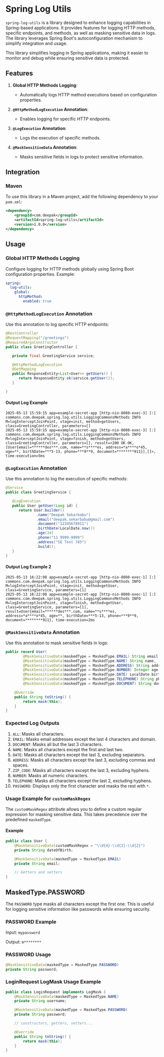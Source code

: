 # Spring Log Utils

`spring-log-utils` is a library designed to enhance logging capabilities in Spring-based applications. It provides features for logging HTTP methods, specific endpoints, and methods, as well as masking sensitive data in logs. The library leverages Spring Boot's autoconfiguration mechanism to simplify integration and usage.

This library simplifies logging in Spring applications, making it easier to monitor and debug while ensuring sensitive data is protected.

## Features

1. **Global HTTP Methods Logging**:
   - Automatically logs HTTP method executions based on configuration properties.

2. **`@HttpMethodLogExecution` Annotation**:
   - Enables logging for specific HTTP endpoints.

3. **`@LogExecution` Annotation**:
   - Logs the execution of specific methods.

4. **`@MaskSensitiveData` Annotation**:
   - Masks sensitive fields in logs to protect sensitive information.

## Integration

### Maven

To use this library in a Maven project, add the following dependency to your `pom.xml`:

```xml
<dependency>
    <groupId>com.deepak</groupId>
    <artifactId>spring-log-utils</artifactId>
    <version>1.0.0</version>
</dependency>
```

## Usage

### Global HTTP Methods Logging

Configure logging for HTTP methods globally using Spring Boot configuration properties. Example:

```yaml
spring:
  log-utils:
    global:
      httpMethod:
        enabled: true
```

### `@HttpMethodLogExecution` Annotation

Use this annotation to log specific HTTP endpoints:

```java
@RestController
@RequestMapping("/greetings")
@RequiredArgsConstructor
public class GreetingController {

   private final GreetingService service;

   @HttpMethodLogExecution
   @GetMapping
   public ResponseEntity<List<User>> getUsers() {
      return ResponseEntity.ok(service.getUser());
   }

}
```

#### Output Log Example

```plaintext
2025-05-13 15:59:15 app=example-secret-app [http-nio-8080-exec-3] [:] commons.com.deepak.spring.log.utils.LoggingCommonsMethods INFO  M=logInterceptJoinPoint, stage=init, method=getUsers, class=GreetingController, parameters=[]
2025-05-13 15:59:15 app=example-secret-app [http-nio-8080-exec-3] [:] commons.com.deepak.spring.log.utils.LoggingCommonsMethods INFO  M=logInterceptJoinPoint, stage=finish, method=getUsers, class=GreetingController, parameters=[], result=<200 OK OK,[User{email=******des***.com, name=**s****es, address=*a****o*45, age=**, birthDate=***5-13, phone=***9**9, document=********911}],[]>, time-execution=5ms
```

### `@LogExecution` Annotation

Use this annotation to log the execution of specific methods:

```java
@Service
public class GreetingService {

   @LogExecution
   public User getUser(Long id) {
      return User.builder()
              .name("Deepak Sekarbabu")
              .email("deepak.sekarbabu@gmail.com")
              .document("12345678911")
              .birthDate(LocalDate.now())
              .age(34)
              .phone("11 9999-9999")
              .address("SE Test 745")
              .build();
   }
}

```

#### Output Log Example 2

```plaintext
2025-05-13 16:22:08 app=example-secret-app [http-nio-8080-exec-1] [:] commons.com.deepak.spring.log.utils.LoggingCommonsMethods INFO  M=logInterceptJoinPoint, stage=init, method=getUser, class=GreetingService, parameters=[1]
2025-05-13 16:22:08 app=example-secret-app [http-nio-8080-exec-1] [:] commons.com.deepak.spring.log.utils.LoggingCommonsMethods INFO  M=logInterceptJoinPoint, stage=finish, method=getUser, class=GreetingService, parameters=[1], result=User{email=******des***.com, name=**s****es, address=*a****o*45, age=**, birthDate=***5-13, phone=***9**9, document=********911}, time-execution=2ms
```

### `@MaskSensitiveData` Annotation

Use this annotation to mask sensitive fields in logs:

```java
public record User(
        @MaskSensitiveData(maskedType = MaskedType.EMAIL) String email,
        @MaskSensitiveData(maskedType = MaskedType.NAME) String name,
        @MaskSensitiveData(maskedType = MaskedType.ADDRESS) String address,
        @MaskSensitiveData(maskedType = MaskedType.NUMBER) Integer age,
        @MaskSensitiveData(maskedType = MaskedType.DATE) LocalDate birthDate,
        @MaskSensitiveData(maskedType = MaskedType.TELEPHONE) String phone,
        @MaskSensitiveData(maskedType = MaskedType.DOCUMENT) String document) implements LogMask {

    @Override
    public String toString() {
        return mask(this);
    }
}
```

### Expected Log Outputs

1. `ALL`: Masks all characters.
2. `EMAIL`: Masks email addresses except the last 4 characters and domain.
3. `DOCUMENT`: Masks all but the last 3 characters.
4. `NAME`: Masks all characters except the first and last two.
5. `DATE`: Masks all characters except the last 3, excluding separators.
6. `ADDRESS`: Masks all characters except the last 3, excluding commas and spaces.
7. `ZIP_CODE`: Masks all characters except the last 3, excluding hyphens.
8. `NUMBER`: Masks all numeric characters.
9. `TELEPHONE`: Masks all characters except the last 2, excluding hyphens.
10. `PASSWORD`: Displays only the first character and masks the rest with `*`.

### Usage Example for `customMaskRegex`

The `customMaskRegex` attribute allows you to define a custom regular expression for masking sensitive data. This takes precedence over the predefined `maskedType`.

#### Example

```java
public class User {
    @MaskSensitiveData(customMaskRegex = "\\d{4}-\\d{2}-\\d{2}")
    private String dateOfBirth;

    @MaskSensitiveData(maskedType = MaskedType.EMAIL)
    private String email;

    // Getters and setters
}
```

## MaskedType.PASSWORD

The `PASSWORD` type masks all characters except the first one. This is useful for logging sensitive information like passwords while ensuring security.

### PASSWORD Example

Input: `mypassword`

Output: `m********`

### PASSWORD Usage

```java
@MaskSensitiveData(maskedType = MaskedType.PASSWORD)
private String password;
```

### LoginRequest LogMask Usage Example

```java
public class LoginRequest implements LogMask {
    @MaskSensitiveData(maskedType = MaskedType.NAME)
    private String username;

    @MaskSensitiveData(maskedType = MaskedType.PASSWORD)
    private String password;

    // constructors, getters, setters...

    @Override
    public String toString() {
        return mask(this);
    }
}
```
